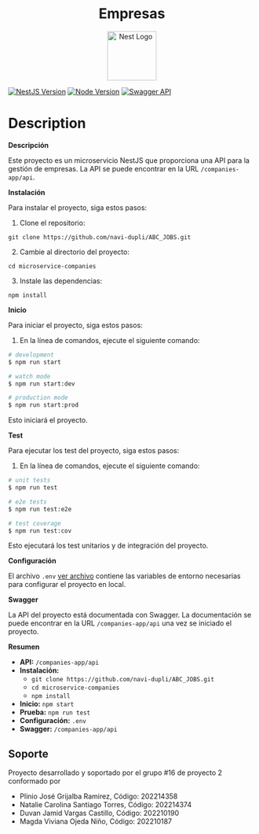 <h1 align="center">Empresas</h1>
<p align="center">
<img src="https://github.com/navi-dupli/ABC_JOBS/assets/98790557/168cad30-1c2d-48d3-b10c-521a863379a9" width="100" alt="Nest Logo" />
</p>

[![NestJS Version](https://img.shields.io/badge/NestJS-v10.0.0-green.svg)](https://nestjs.com/)
[![Node Version](https://img.shields.io/badge/Node.js-v16.0.0-green.svg)](https://nodejs.org/)
[![Swagger API](https://img.shields.io/badge/API%20Docs-Swagger-blue.svg)](http://localhost:3000/companies-app/api)

# Description

**Descripción**

Este proyecto es un microservicio NestJS que proporciona una API para la gestión de empresas. La API se puede encontrar
en la URL `/companies-app/api`.

**Instalación**

Para instalar el proyecto, siga estos pasos:

1. Clone el repositorio:

```
git clone https://github.com/navi-dupli/ABC_JOBS.git
```

2. Cambie al directorio del proyecto:

```
cd microservice-companies
```

3. Instale las dependencias:

```
npm install
```

**Inicio**

Para iniciar el proyecto, siga estos pasos:

1. En la línea de comandos, ejecute el siguiente comando:

```bash
# development
$ npm run start

# watch mode
$ npm run start:dev

# production mode
$ npm run start:prod
```

Esto iniciará el proyecto.

**Test**

Para ejecutar los test del proyecto, siga estos pasos:

1. En la línea de comandos, ejecute el siguiente comando:

```bash
# unit tests
$ npm run test

# e2e tests
$ npm run test:e2e

# test coverage
$ npm run test:cov
```

Esto ejecutará los test unitarios y de integración del proyecto.

**Configuración**

El archivo `.env` [ver archivo](./.env)  contiene las variables de entorno necesarias para configurar el proyecto en
local.

**Swagger**

La API del proyecto está documentada con Swagger. La documentación se puede encontrar en la URL `/companies-app/api` una
vez se iniciado el proyecto.

**Resumen**

* **API:** `/companies-app/api`
* **Instalación:**
  * `git clone https://github.com/navi-dupli/ABC_JOBS.git`
  * `cd microservice-companies`
  * `npm install`
* **Inicio:** `npm start`
* **Prueba:** `npm run test`
* **Configuración:** `.env`
* **Swagger:** `/companies-app/api`

## Soporte

Proyecto desarrollado y soportado por el grupo #16 de proyecto 2 conformado por

- Plinio José Grijalba Ramirez, Código: 202214358
- Natalie Carolina Santiago Torres, Código: 202214374
- Duvan Jamid Vargas Castillo, Código: 202210190
- Magda Viviana Ojeda Niño, Código: 202210187

